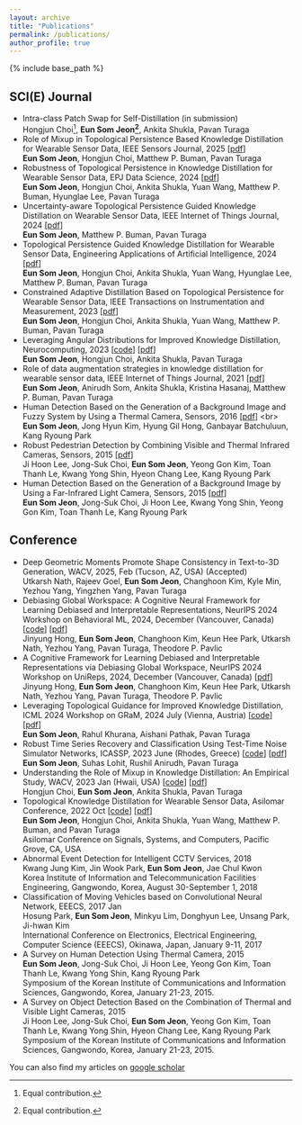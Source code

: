 ```yaml
---
layout: archive
title: "Publications"
permalink: /publications/
author_profile: true
---
```



{% include base_path %}

SCI(E) Journal
------
* Intra-class Patch Swap for Self-Distillation (in submission)
  <br> Hongjun Choi[^1], **Eun Som Jeon[^1]**, Ankita Shukla, Pavan Turaga
* Role of Mixup in Topological Persistence Based Knowledge Distillation for Wearable Sensor Data, IEEE Sensors Journal, 2025 [[pdf](https://ieeexplore.ieee.org/document/10811792)]
  <br> **Eun Som Jeon**, Hongjun Choi, Matthew P. Buman, Pavan Turaga
* Robustness of Topological Persistence in Knowledge Distillation for Wearable Sensor Data, EPJ Data Science, 2024 [[pdf](https://epjdatascience.springeropen.com/articles/10.1140/epjds/s13688-024-00512-y#Fun)]
  <br> **Eun Som Jeon**, Hongjun Choi, Ankita Shukla, Yuan Wang, Matthew P. Buman, Hyunglae Lee, Pavan Turaga
* Uncertainty-aware Topological Persistence Guided Knowledge Distillation on Wearable Sensor Data, IEEE Internet of Things Journal, 2024  [[pdf](https://ieeexplore.ieee.org/document/10554649)]
  <br> **Eun Som Jeon**, Matthew P. Buman, Pavan Turaga
* Topological Persistence Guided Knowledge Distillation for Wearable Sensor Data, Engineering Applications of Artificial Intelligence, 2024 [[pdf](https://www.sciencedirect.com/science/article/pii/S0952197623019036)]
  <br> **Eun Som Jeon**, Hongjun Choi, Ankita Shukla, Yuan Wang, Hyunglae Lee, Matthew P. Buman, Pavan Turaga
* Constrained Adaptive Distillation Based on Topological Persistence for Wearable Sensor Data, IEEE Transactions on Instrumentation and Measurement, 2023 [[pdf](https://ieeexplore.ieee.org/abstract/document/10308705?casa_token=n255xIac_1cAAAAA:LMIdEQjkKce76Ln4M0icZxPEwcB2Je8hkCKgHab_fV44b0jtKOMI2kv0YLoMq4H0rlVL4zS1Uw)]
  <br> **Eun Som Jeon**, Hongjun Choi, Ankita Shukla, Yuan Wang, Matthew P. Buman, Pavan Turaga
* Leveraging Angular Distributions for Improved Knowledge Distillation, Neurocomputing, 2023 [[code](https://github.com/jeunsom/AMD_loss)] [[pdf](https://www.sciencedirect.com/science/article/abs/pii/S0925231222014096)]
   <br> **Eun Som Jeon**, Hongjun Choi, Ankita Shukla, Pavan Turaga
* Role of data augmentation strategies in knowledge distillation for wearable sensor data, IEEE Internet of Things Journal, 2021 [[pdf](https://ieeexplore.ieee.org/document/9664814)]
   <br> **Eun Som Jeon**, Anirudh Som, Ankita Shukla, Kristina Hasanaj, Matthew P. Buman, Pavan Turaga
* Human Detection Based on the Generation of a Background Image and Fuzzy System by Using a Thermal Camera, Sensors, 2016 [[pdf]([https://www.mdpi.com/1424-8220/15/5/10580](https://www.mdpi.com/1424-8220/16/4/453))]
   <br> **Eun Som Jeon**, Jong Hyun Kim, Hyung Gil Hong, Ganbayar Batchuluun, Kang Ryoung Park
* Robust Pedestrian Detection by Combining Visible and Thermal Infrared Cameras, Sensors, 2015 [[pdf](https://www.mdpi.com/1424-8220/15/5/10580)]
   <br> Ji Hoon Lee, Jong-Suk Choi, **Eun Som Jeon**, Yeong Gon Kim, Toan Thanh Le, Kwang Yong Shin, Hyeon Chang Lee, Kang Ryoung Park
* Human Detection Based on the Generation of a Background Image by Using a Far-Infrared Light Camera, Sensors, 2015 [[pdf](https://www.mdpi.com/1424-8220/15/3/6763)]
   <br> **Eun Som Jeon**, Jong-Suk Choi, Ji Hoon Lee, Kwang Yong Shin, Yeong Gon Kim, Toan Thanh Le, Kang Ryoung Park



Conference
------
* Deep Geometric Moments Promote Shape Consistency in Text-to-3D Generation, WACV, 2025, Feb (Tucson, AZ, USA) (Accepted)
  <br> Utkarsh Nath, Rajeev Goel, **Eun Som Jeon**, Changhoon Kim, Kyle Min, Yezhou Yang, Yingzhen Yang, Pavan Turaga
* Debiasing Global Workspace: A Cognitive Neural Framework for Learning Debiased and Interpretable Representations, NeurIPS 2024 Workshop on Behavioral ML, 2024, December (Vancouver, Canada) [[code](https://github.com/jyhong0304/debiasing_global_workspace)] [[pdf](https://openreview.net/pdf?id=SoqFoRAofo)]
  <br> Jinyung Hong, **Eun Som Jeon**, Changhoon Kim, Keun Hee Park, Utkarsh Nath, Yezhou Yang, Pavan Turaga, Theodore P. Pavlic
* A Cognitive Framework for Learning Debiased and Interpretable Representations via Debiasing Global Workspace, NeurIPS 2024 Workshop on UniReps, 2024, December (Vancouver, Canada) [[pdf](https://openreview.net/pdf?id=obiwUsWlki)]
  <br> Jinyung Hong, **Eun Som Jeon**, Changhoon Kim, Keun Hee Park, Utkarsh Nath, Yezhou Yang, Pavan Turaga, Theodore P. Pavlic
* Leveraging Topological Guidance for Improved Knowledge Distillation, ICML 2024 Workshop on GRaM, 2024 July (Vienna, Austria) [[code](https://github.com/jeunsom/TGD)] [[pdf](https://proceedings.mlr.press/v251/jeon24a.html)]
   <br> **Eun Som Jeon**, Rahul Khurana, Aishani Pathak, Pavan Turaga
* Robust Time Series Recovery and Classification Using Test-Time Noise Simulator Networks, ICASSP, 2023 June (Rhodes, Greece) [[code](https://github.com/jeunsom/RobustTS)] [[pdf](https://ieeexplore.ieee.org/document/10096888)]
   <br> **Eun Som Jeon**, Suhas Lohit, Rushil Anirudh, Pavan Turaga
* Understanding the Role of Mixup in Knowledge Distillation: An Empirical Study, WACV, 2023 Jan (Hwaii, USA) [[code](https://github.com/hchoi71/MIX-KD)] [[pdf](https://arxiv.org/pdf/2211.03946.pdf)]
   <br> Hongjun Choi, **Eun Som Jeon**, Ankita Shukla, Pavan Turaga 
* Topological Knowledge Distillation for Wearable Sensor Data, Asilomar Conference, 2022 Oct [[code](https://github.com/jeunsom/TDA_KD)] [[pdf](https://ieeexplore.ieee.org/document/10052019)]
   <br> **Eun Som Jeon**, Hongjun Choi, Ankita Shukla, Yuan Wang, Matthew P. Buman, and Pavan Turaga
   <br> Asilomar Conference on Signals, Systems, and Computers, Pacific Grove, CA, USA
* Abnormal Event Detection for Intelligent CCTV Services, 2018
   <br> Kwang Jung Kim, Jin Wook Park, **Eun Som Jeon**, Jae Chul Kwon
   <br> Korea Institute of Information and Telecommunication Facilities Engineering, Gangwondo, Korea, August 30-September 1, 2018
* Classification of Moving Vehicles based on Convolutional Neural Network, EEECS, 2017 Jan
   <br> Hosung Park, **Eun Som Jeon**, Minkyu Lim, Donghyun Lee, Unsang Park, Ji-hwan Kim
   <br> International Conference on Electronics, Electrical Engineering, Computer Science (EEECS), Okinawa, Japan, January 9-11, 2017
* A Survey on Human Detection Using Thermal Camera, 2015
   <br> **Eun Som Jeon**, Jong-Suk Choi, Ji Hoon Lee, Yeong Gon Kim, Toan Thanh Le, Kwang Yong Shin, Kang Ryoung Park
   <br> Symposium of the Korean Institute of Communications and Information Sciences, Gangwondo, Korea, January 21-23, 2015.
* A Survey on Object Detection Based on the Combination of Thermal and Visible Light Cameras, 2015
   <br> Ji Hoon Lee, Jong-Suk Choi, **Eun Som Jeon**, Yeong Gon Kim, Toan Thanh Le, Kwang Yong Shin, Hyeon Chang Lee, Kang Ryoung Park
   <br> Symposium of the Korean Institute of Communications and Information Sciences, Gangwondo, Korea, January 21-23, 2015.

  
You can also find my articles on [google scholar](https://scholar.google.com/citations?hl=en&user=-MWWsMUAAAAJ)


[^1]: Equal contribution.
